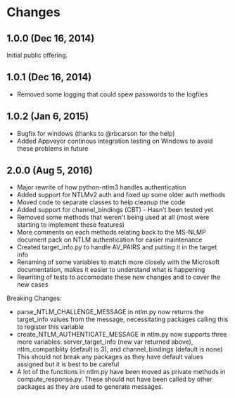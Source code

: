 Changes
=======

1.0.0 (Dec 16, 2014)
--------------------

Initial public offering.

1.0.1 (Dec 16, 2014)
--------------------

* Removed some logging that could spew passwords to the logfiles

1.0.2 (Jan 6, 2015)
-------------------

* Bugfix for windows (thanks to @rbcarson for the help)
* Added Appveyor continous integration testing on Windows to avoid these problems in future

2.0.0 (Aug 5, 2016)
-------------------

* Major rewrite of how python-ntlm3 handles authentication
* Added support for NTLMv2 auth and fixed up some older auth methods
* Moved code to separate classes to help cleanup the code
* Added support for channel_bindings (CBT) - Hasn't been tested yet
* Removed some methods that weren't being used at all (most were starting to implement these features)
* More comments on each methods relating back to the MS-NLMP document pack on NTLM authentication for easier maintenance
* Created target_info.py to handle AV_PAIRS and putting it in the target info
* Renaming of some variables to match more closely with the Microsoft documentation, makes it easier to understand what is happening
* Rewriting of tests to accomodate these new changes and to cover the new cases

Breaking Changes:
* parse_NTLM_CHALLENGE_MESSAGE in ntlm.py now returns the target_info values from the message, necessitating packages calling this to register this variable
* create_NTLM_AUTHENTICATE_MESSAGE in ntlm.py now supports three more variables:
    server_target_info (new var returned above),
    ntlm_compatiblity (default is 3), and
    channel_bindings (default is none)
    This should not break any packages as they have default values assigned but it is best to be careful
* A lot of the functions in ntlm.py have been moved as private methods in compute_response.py. These should not have been called by other packages as they are used to generate messages.

